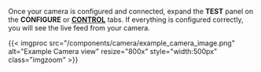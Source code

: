Once your camera is configured and connected, expand the **TEST** panel on the **CONFIGURE** or [**CONTROL**](/manage/troubleshoot/teleoperate/default-interface/#web-ui) tabs.
If everything is configured correctly, you will see the live feed from your camera.

{{< imgproc src="/components/camera/example_camera_image.png" alt="Example Camera view" resize="800x" style="width:500px" class="imgzoom" >}}
